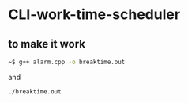 # CLI-work-time-scheduler

## to make it work

```sh
~$ g++ alarm.cpp -o breaktime.out
```

and

```sh
./breaktime.out
```

